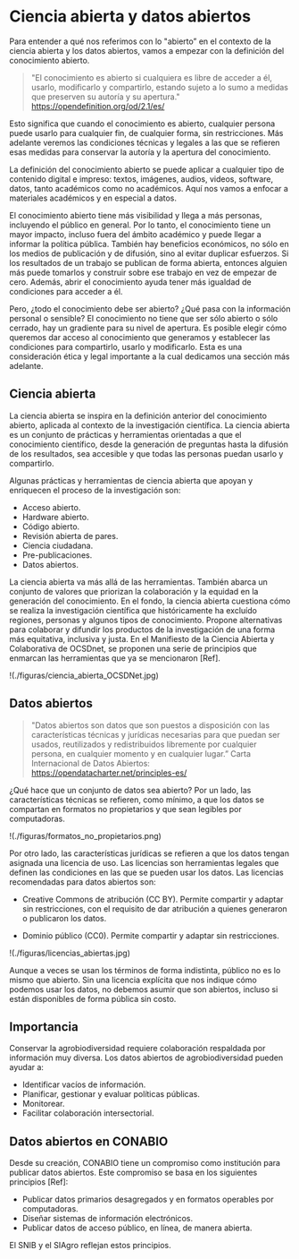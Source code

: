 # Ciencia abierta y datos abiertos

Para entender a qué nos referimos con lo "abierto” en el contexto de la ciencia abierta y los datos abiertos, vamos a empezar con la definición del conocimiento abierto.

> "El conocimiento es abierto si cualquiera es libre de acceder a él, usarlo, modificarlo y compartirlo, estando sujeto a lo sumo a medidas que preserven su autoría y su apertura."
> https://opendefinition.org/od/2.1/es/

Esto significa que cuando el conocimiento es abierto, cualquier persona puede usarlo para cualquier fin, de cualquier forma, sin restricciones. Más adelante veremos las condiciones técnicas y legales a las que se refieren esas medidas para conservar la autoría y la apertura del conocimiento. 

La definición del conocimiento abierto se puede aplicar a cualquier tipo de contenido digital e impreso: textos, imágenes, audios, videos, software, datos, tanto académicos como no académicos. Aquí nos vamos a enfocar a materiales académicos y en especial a datos. 

El conocimiento abierto tiene más visibilidad y llega a más personas, incluyendo el público en general. Por lo tanto, el conocimiento tiene un mayor impacto, incluso fuera del ámbito académico y puede llegar a informar la política pública. También hay beneficios económicos, no sólo en los medios de publicación y de difusión, sino al evitar duplicar esfuerzos. Si los resultados de un trabajo se publican de forma abierta, entonces alguien más puede tomarlos y construir sobre ese trabajo en vez de empezar de cero. Además, abrir el conocimiento ayuda tener más igualdad de condiciones para acceder a él.

Pero, ¿todo el conocimiento debe ser abierto? ¿Qué pasa con la información personal o sensible? El conocimiento no tiene que ser sólo abierto o sólo cerrado, hay un gradiente para su nivel de apertura. Es posible elegir cómo queremos dar acceso al conocimiento que generamos y establecer las condiciones para compartirlo, usarlo y modificarlo. Esta es una consideración ética y legal importante a la cual dedicamos una sección más adelante.


## Ciencia abierta

La ciencia abierta se inspira en la definición anterior del conocimiento abierto, aplicada al contexto de la investigación científica. La ciencia abierta es un conjunto de prácticas y herramientas orientadas a que el conocimiento científico, desde la generación de preguntas hasta la difusión de los resultados, sea accesible y que todas las personas puedan usarlo y compartirlo. 

Algunas prácticas y herramientas de ciencia abierta que apoyan y enriquecen el proceso de la investigación son:

* Acceso abierto.
* Hardware abierto.
* Código abierto.
* Revisión abierta de pares.
* Ciencia ciudadana.
* Pre-publicaciones.
* Datos abiertos.


La ciencia abierta va más allá de las herramientas. También abarca un conjunto de valores que priorizan la colaboración y la equidad en la generación del conocimiento. En el fondo, la ciencia abierta cuestiona cómo se realiza la investigación científica que históricamente ha excluído regiones, personas y algunos tipos de conocimiento. Propone alternativas para colaborar y difundir los productos de la investigación de una forma más equitativa, inclusiva y justa. En el Manifiesto de la Ciencia Abierta y Colaborativa de OCSDnet, se proponen una serie de principios que enmarcan las herramientas que ya se mencionaron [Ref].

!(./figuras/ciencia_abierta_OCSDNet.jpg)


## Datos abiertos

> "Datos abiertos son datos que son puestos a disposición con las características técnicas y jurídicas necesarias para que puedan ser usados, reutilizados y redistribuidos libremente por cualquier persona, en cualquier momento y en cualquier lugar.”
> Carta Internacional de Datos Abiertos: https://opendatacharter.net/principles-es/

¿Qué hace que un conjunto de datos sea abierto? Por un lado, las características técnicas se refieren, como mínimo, a que los datos se compartan en formatos no propietarios y que sean legibles por computadoras. 

!(./figuras/formatos_no_propietarios.png)

Por otro lado, las características jurídicas se refieren a que los datos tengan asignada una licencia de uso. Las licencias son herramientas legales que definen las condiciones en las que se pueden usar los datos. Las licencias recomendadas para datos abiertos son:

* Creative Commons de atribución (CC BY). Permite compartir y adaptar sin restricciones, con el requisito de dar atribución a quienes generaron o publicaron los datos.

* Dominio público (CC0). Permite compartir y adaptar sin restricciones. 

!(./figuras/licencias_abiertas.jpg)

Aunque a veces se usan los términos de forma indistinta, público no es lo mismo que abierto. Sin una licencia explícita que nos indique cómo podemos usar los datos, no debemos asumir que son abiertos, incluso si están disponibles de forma pública sin costo.

## Importancia

Conservar la agrobiodiversidad requiere colaboración respaldada por información muy diversa. Los datos abiertos de agrobiodiversidad pueden ayudar a:
* Identificar vacíos de información.
* Planificar, gestionar y evaluar políticas públicas.
* Monitorear.
* Facilitar colaboración intersectorial.

## Datos abiertos en CONABIO

Desde su creación, CONABIO tiene un compromiso como institución para publicar datos abiertos. Este compromiso se basa en los siguientes principios [Ref]:

* Publicar datos primarios desagregados y en formatos operables por computadoras.
* Diseñar sistemas de información electrónicos.
* Publicar datos de acceso público, en línea, de manera abierta. 

El SNIB y el SIAgro reflejan estos principios. 




